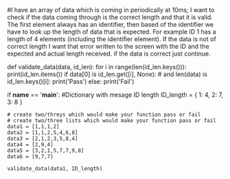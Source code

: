 #I have an array of data which is coming in periodically at 10ms; I want to check if the data coming through is the correct length and that it is valid. The first element always has an identifier, then based of the identifier we have to look up the length of data that is expected. For example ID 1 has a length of 4 elements (including the identifier element). If the data is not of correct length I want that error written to the screen with the ID and the expected and actual length received. if the data is correct just continue.

def validate_data(data, id_len):
    for i in range(len(id_len.keys())):
        print(id_len.items())
        if data[0] is id_len.get([i], None):  # and len(data) is id_len.keys()[i]:
            print('Pass')
        else:
            print('Fail')



if __name__ == '__main__':
    #Dictionary with mesage ID length
    ID_length = {
        1: 4,
        2: 7,
        3: 8
    }
    
    # create two/threys which would make your function pass or fail
    # create two/three lists which would make your function pass or fail
    data1 = [1,1,1,2]
    data2 = [1,1,2,5,4,6,8]
    data3 = [2,1,2,3,5,8,4]
    data4 = [2,9,4]
    data5 = [3,2,1,5,7,7,9,8]
    data6 = [9,7,7]
    
    validate_data(data1, ID_length)
